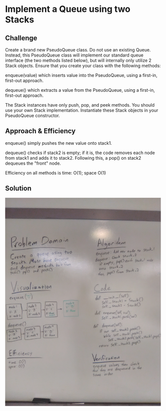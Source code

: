 # Implement a Queue using two Stacks

## Challenge
Create a brand new PseudoQueue class. Do not use an existing Queue. Instead, this PseudoQueue class will implement our standard queue interface (the two methods listed below), but will internally only utilize 2 Stack objects. Ensure that you create your class with the following methods:

enqueue(value) which inserts value into the PseudoQueue, using a first-in, first-out approach.

dequeue() which extracts a value from the PseudoQueue, using a first-in, first-out approach.

The Stack instances have only push, pop, and peek methods. You should use your own Stack implementation. Instantiate these Stack objects in your PseudoQueue constructor.

## Approach & Efficiency
enqueue() simply pushes the new value onto stack1.

dequeue() checks if stack2 is empty; if it is, the code removes each node from stack1 and adds it to stack2. Following this, a pop() on stack2 dequeues the "front" node. 

Efficiency on all methods is time: O(1); space O(1)

## Solution
![linked list whiteboard](assets/queue_stacks.jpg)
